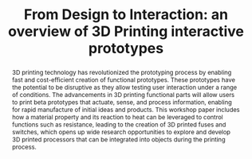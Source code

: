 ---
number: 72
title: "From Design to Interaction: an overview of 3D Printing interactive prototypes"

author0_name: Kongpyung (Justin) Moon
author0_email: 
author0_affiliation: KAIST
author0_video: 


abstract: "3D printing technology has revolutionized the prototyping process by enabling fast and cost-efficient creation of functional prototypes. These prototypes have the potential to be disruptive as they allow testing user interaction under a range of conditions. The advancements in 3D printing functional parts will allow users to print beta prototypes that actuate, sense, and process information, enabling for rapid manufacture of initial ideas and products. This workshop paper includes how a material property and its reaction to heat can be leveraged to control functions such as resistance, leading to the creation of 3D printed fuses and switches, which opens up wide research opportunities to explore and develop 3D printed processors that can be integrated into objects during the printing process."

pdf: 
---